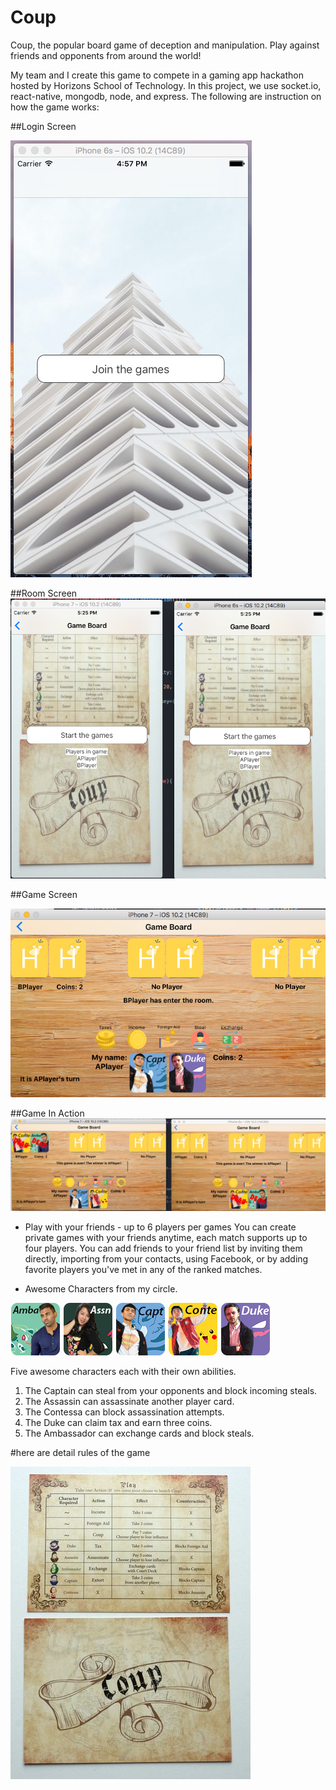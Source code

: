 # Coup
Coup, the popular board game of deception and manipulation. Play against friends and opponents from around the world!

My team and I create this game to compete in a gaming app hackathon hosted by Horizons School of Technology.  In this project, we use socket.io, react-native, mongodb, node, and express. The following are instruction on how the game works:

##Login Screen

![Coup1](https://github.com/TiGaI/Coup/blob/master/Coup1.png "HomePage") 

##Room Screen
![Coup3](https://github.com/TiGaI/Coup/blob/master/coup3.png "HomePage") 

##Game Screen

![alt tag](https://github.com/TiGaI/Coup/blob/master/coup4.png "HomePage")

##Game In Action
![alt tag](https://github.com/TiGaI/Coup/blob/master/coup9.png "HomePage")

- Play with your friends - up to 6 players per games
You can create private games with your friends anytime, each match supports up to four players. You can add friends to your friend list by inviting them directly, importing from your contacts, using Facebook, or by adding favorite players you've met in any of the ranked matches.

- Awesome Characters from my circle.

![alt tag](https://github.com/TiGaI/Coup/blob/master/images/ambassador1.png "HomePage") ![alt tag](https://github.com/TiGaI/Coup/blob/master/images/assassin1.png "HomePage") ![alt tag](https://github.com/TiGaI/Coup/blob/master/images/captain1.png "HomePage") ![alt tag](https://github.com/TiGaI/Coup/blob/master/images/contessa1.png "HomePage") ![alt tag](https://github.com/TiGaI/Coup/blob/master/images/duke1.png "HomePage")

Five awesome characters each with their own abilities. 
1. The Captain can steal from your opponents and block incoming steals. 
2. The Assassin can assassinate another player card. 
3. The Contessa can block assassination attempts. 
4. The Duke can claim tax and earn three coins. 
5. The Ambassador can exchange cards and block steals.

#here are detail rules of the game

![alt tag](https://github.com/TiGaI/Coup/blob/master/images/couprules.jpg "HomePage")

